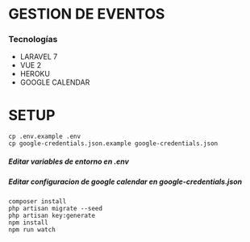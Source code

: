 # GESTION DE EVENTOS

### Tecnologías

- LARAVEL 7
- VUE 2
- HEROKU
- GOOGLE CALENDAR

# SETUP
```
cp .env.example .env
cp google-credentials.json.example google-credentials.json
```
##### Editar variables de entorno en .env
##### Editar configuracion de google calendar en google-credentials.json
```
composer install
php artisan migrate --seed
php artisan key:generate
npm install
npm run watch
```
